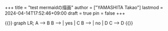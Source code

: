 +++
title = "test mermaidの描画"
author = ["YAMASHITA Takao"]
lastmod = 2024-04-14T17:52:46+09:00
draft = true
pin = false
+++

{{<mermaid>}}
graph LR;
  A --> B
  B --> | yes | C
  B --> | no  | D
  C --> D
{{</mermaid>}}
